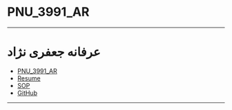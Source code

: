 # PNU_3991_AR
---------
# عرفانه جعفری نژاد 
- [PNU_3991_AR](https://github.com/erfaneh4444/PNU_3391_AR)
- [Resume](https://resume_fa.github.io/resume.github.io/) 
- [SOP](https://erfaneh4444/SOP/)
- [GitHub](https://github.com/erfaneh4444)
------------------
